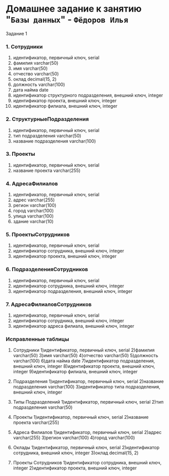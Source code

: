 # Домашнее задание к занятию "`Базы данных`" - `Фёдоров Илья`

Задание 1

### 1. Сотрудники
1. идентификатор, первичный ключ, serial
2. фамилия varchar(50)
3. имя varchar(50)
4. отчество varchar(50)
5. оклад decimal(15, 2)
6. должность varchar(100)
7. дата найма date
8. идентификатор структурного подразделения, внешний ключ, integer
9. идентификатор проекта, внешний ключ, integer
10. идентификатор филиала, внешний ключ, integer

### 2. СтруктурныеПодразделения
1. идентификатор, первичный ключ, serial
2. тип подразделения varchar(50)
3. название подразделения varchar(100)

### 3. Проекты
1. идентификатор, первичный ключ, serial
2. название проекта varchar(255)

### 4. АдресаФилиалов
1. идентификатор, первичный ключ, serial
2. адрес varchar(255)
3. регион varchar(100)
4. город varchar(100)
5. улица varchar(100)
6. здание varchar(10)

### 5. ПроектыСотрудников
1. идентификатор, первичный ключ, serial
2. идентификатор сотрудника, внешний ключ, integer
3. идентификатор проекта, внешний ключ, integer

### 6. ПодразделенияСотрудников
1. идентификатор, первичный ключ, serial
2. идентификатор сотрудника, внешний ключ, integer
3. идентификатор подразделения, внешний ключ, integer

### 7. АдресаФилиаловСотрудников
1. идентификатор, первичный ключ, serial
2. идентификатор сотрудника, внешний ключ, integer
3. идентификатор адреса филиала, внешний ключ, integer

### Исправленные таблицы

1. Сотрудники
1)идентификатор, первичный ключ, serial
2)фамилия varchar(50)
3)имя varchar(50)
4)отчество varchar(50)
5)должность varchar(100)
6)дата найма date
7)идентификатор подразделения, внешний ключ, integer
8)идентификатор проекта, внешний ключ, integer
9)идентификатор филиала, внешний ключ, integer

2. Подразделения
1)идентификатор, первичный ключ, serial
2)название подразделения varchar(100)
3)идентификатор типа подразделения, внешний ключ, integer

3. Типы Подразделений
1)идентификатор, первичный ключ, serial
2)тип подразделения varchar(50)

4. Проекты
1)идентификатор, первичный ключ, serial
2)название проекта varchar(255)

5. Адреса Филиалов
1)идентификатор, первичный ключ, serial
2)адрес varchar(255)
3)регион varchar(100)
4)город varchar(100)

6. Оклады
1)идентификатор, первичный ключ, serial
2)идентификатор сотрудника, внешний ключ, integer
3)оклад decimal(15, 2)

7. Проекты Сотрудников
1)идентификатор сотрудника, внешний ключ, integer
2)идентификатор проекта, внешний ключ, integer
